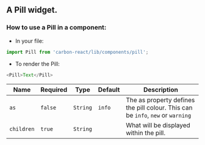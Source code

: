 ## A Pill widget.

### How to use a Pill in a component:

* In your file:

```javascript
import Pill from 'carbon-react/lib/components/pill';
```

* To render the Pill:

```javascript
<Pill>Text</Pill>
```


| Name          | Required       | Type           | Default       | Description   |
| ------------- |  ------------- |  ------------- | ------------- | ------------- |
| `as`        | `false`        | `String`       | `info`        | The as property defines the pill colour. This can be `info`, `new` or `warning`  |
| `children`    | `true`         | `String`       |               | What will be displayed within the pill.  |
